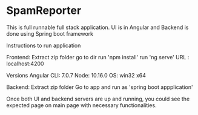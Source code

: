 # SpamReporter

This is full runnable full stack application. 
UI is in Angular and Backend is done using Spring boot framework

Instructions to run application

Frontend: 
Extract zip folder
go to dir 
run 'npm install'
run 'ng serve'
URL : localhost:4200

Versions
Angular CLI: 7.0.7
Node: 10.16.0
OS: win32 x64

Backend:
Extract zip folder
Go to app and run as 'spring boot appplication'

Once both UI and backend servers are up and running, you could see the expected page on main page with necessary functionalities. 
